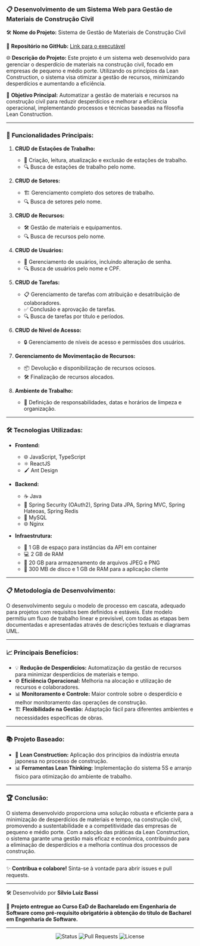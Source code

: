 ### 📋 Desenvolvimento de um Sistema Web para Gestão de Materiais de Construção Civil

🛠 **Nome do Projeto:** Sistema de Gestão de Materiais de Construção Civil

🔗 **Repositório no GitHub:** [Link para o executável](https://github.com/silviobassi/minimizing-executables)

🌐 **Descrição do Projeto:**
Este projeto é um sistema web desenvolvido para gerenciar o desperdício de materiais na construção civil, focado em empresas de pequeno e médio porte. Utilizando os princípios da Lean Construction, o sistema visa otimizar a gestão de recursos, minimizando desperdícios e aumentando a eficiência.

🎯 **Objetivo Principal:**
Automatizar a gestão de materiais e recursos na construção civil para reduzir desperdícios e melhorar a eficiência operacional, implementando processos e técnicas baseadas na filosofia Lean Construction.

---

### 🚀 **Funcionalidades Principais:**

1. **CRUD de Estações de Trabalho:**
    - 📍 Criação, leitura, atualização e exclusão de estações de trabalho.
    - 🔍 Busca de estações de trabalho pelo nome.

2. **CRUD de Setores:**
    - 🏗️ Gerenciamento completo dos setores de trabalho.
    - 🔍 Busca de setores pelo nome.

3. **CRUD de Recursos:**
    - 🛠️ Gestão de materiais e equipamentos.
    - 🔍 Busca de recursos pelo nome.

4. **CRUD de Usuários:**
    - 👥 Gerenciamento de usuários, incluindo alteração de senha.
    - 🔍 Busca de usuários pelo nome e CPF.

5. **CRUD de Tarefas:**
    - 📋 Gerenciamento de tarefas com atribuição e desatribuição de colaboradores.
    - ✅ Conclusão e aprovação de tarefas.
    - 🔍 Busca de tarefas por título e períodos.

6. **CRUD de Nível de Acesso:**
    - 🔒 Gerenciamento de níveis de acesso e permissões dos usuários.

7. **Gerenciamento de Movimentação de Recursos:**
    - 📦 Devolução e disponibilização de recursos ociosos.
    - 🛠️ Finalização de recursos alocados.

8. **Ambiente de Trabalho:**
    - 🧹 Definição de responsabilidades, datas e horários de limpeza e organização.

---

### 🛠 **Tecnologias Utilizadas:**

- **Frontend:**
    - 🌐 JavaScript, TypeScript
    - ⚛️ ReactJS
    - 🖌️ Ant Design

- **Backend:**
    - ☕ Java
    - 🌱 Spring Security (OAuth2), Spring Data JPA, Spring MVC, Spring Hateoas, Spring Redis
    - 🐬 MySQL
    - 🌐 Nginx

- **Infraestrutura:**
    - 💾 1 GB de espaço para instâncias da API em container
    - 💻 2 GB de RAM
    - 📁 20 GB para armazenamento de arquivos JPEG e PNG
    - 💾 300 MB de disco e 1 GB de RAM para a aplicação cliente

---

### 📋 **Metodologia de Desenvolvimento:**
O desenvolvimento seguiu o modelo de processo em cascata, adequado para projetos com requisitos bem definidos e estáveis. Este modelo permitiu um fluxo de trabalho linear e previsível, com todas as etapas bem documentadas e apresentadas através de descrições textuais e diagramas UML.

---

### 📈 **Principais Benefícios:**

- 💡 **Redução de Desperdícios:** Automatização da gestão de recursos para minimizar desperdícios de materiais e tempo.
- ⚙️ **Eficiência Operacional:** Melhoria na alocação e utilização de recursos e colaboradores.
- 📊 **Monitoramento e Controle:** Maior controle sobre o desperdício e melhor monitoramento das operações de construção.
- 🏗️ **Flexibilidade na Gestão:** Adaptação fácil para diferentes ambientes e necessidades específicas de obras.

---

### 📚 **Projeto Baseado:**

- 📖 **Lean Construction:** Aplicação dos princípios da indústria enxuta japonesa no processo de construção.
- 📊 **Ferramentas Lean Thinking:** Implementação do sistema 5S e arranjo físico para otimização do ambiente de trabalho.

---

### 🏆 **Conclusão:**
O sistema desenvolvido proporciona uma solução robusta e eficiente para a minimização de desperdícios de materiais e tempo, na construção civil, promovendo a sustentabilidade e a competitividade das empresas de pequeno e médio porte. Com a adoção das práticas da Lean Construction, o sistema garante uma gestão mais eficaz e econômica, contribuindo para a eliminação de desperdícios e a melhoria contínua dos processos de construção.

---

✨ **Contribua e colabore!** Sinta-se à vontade para abrir issues e pull requests.

---

🛠 Desenvolvido por **Silvio Luiz Bassi**

🌟 **Projeto entregue ao Curso EaD de Bacharelado em Engenharia de Software como pré-requisito obrigatório à obtenção do título de Bacharel em Engenharia de Software.**

---

<div align="center">
  <img src="https://img.shields.io/badge/status-em%20desenvolvimento-yellow" alt="Status">
  <img src="https://img.shields.io/github/issues-pr-raw/username/repository" alt="Pull Requests">
  <img src="https://img.shields.io/github/license/username/repository" alt="License">
</div>